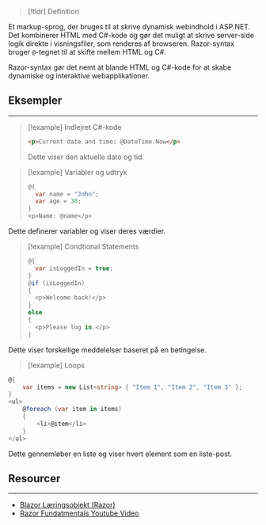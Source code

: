 > [!tldr] Definition
>
Et markup-sprog, der bruges til at skrive dynamisk webindhold i ASP.NET. 
Det kombinerer HTML med C#-kode og gør det muligt at skrive server-side logik direkte i visningsfiler, som renderes af browseren. Razor-syntax bruger `@`-tegnet til at skifte mellem HTML og C#.
>
Razor-syntax gør det nemt at blande HTML og C#-kode for at skabe dynamiske og interaktive webapplikationer.
## Eksempler
---
> [!example] Indlejret C#-kode
>
>```html
><p>Current date and time: @DateTime.Now</p>
>```
>Dette viser den aktuelle dato og tid.

> [!example] Variabler og udtryk
>```csharp
>@{
 >   var name = "John";
>   var age = 30;
>}
><p>Name: @name</p>
>```
>
Dette definerer variabler og viser deres værdier.

> [!example] Condtional Statements
>```csharp
>@{
 >   var isLoggedIn = true;
> }
>@if (isLoggedIn)
>{
 >   <p>Welcome back!</p>
>}
>else
>{
 >   <p>Please log in.</p>
>}
>```
Dette viser forskellige meddelelser baseret på en betingelse.


> [!example] Loops
```csharp
@{
    var items = new List<string> { "Item 1", "Item 2", "Item 3" };
}
<ul>
    @foreach (var item in items)
    {
        <li>@item</li>
    }
</ul>
```
Dette gennemløber en liste og viser hvert element som en liste-post.

## Resourcer
---
- [Blazor Læringsobjekt (Razor)](https://scorm.itslearning.com/data/3289/C20150/ims_import_36/scormcontent/index.html#/lessons/QXCS_VYZyBmGXS-uKNu2L1k4of-VOwLp)
- [Razor Fundatmentals Youtube Video](https://www.youtube.com/watch?v=bsJr9afpCGY&t=6s&ab_channel=CodeAFuture)